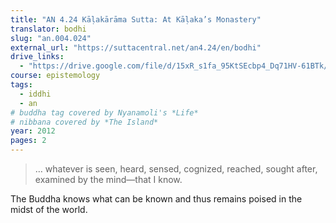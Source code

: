 ```yaml
---
title: "AN 4.24 Kāḷakārāma Sutta: At Kāḷaka’s Monastery"
translator: bodhi
slug: "an.004.024"
external_url: "https://suttacentral.net/an4.24/en/bodhi"
drive_links:
  - "https://drive.google.com/file/d/15xR_s1fa_95KtSEcbp4_Dq71HV-61BTk/view?usp=drivesdk"
course: epistemology
tags:
  - iddhi
  - an
# buddha tag covered by Nyanamoli's *Life*
# nibbana covered by *The Island*
year: 2012
pages: 2
---
```


> … whatever is seen, heard, sensed, cognized, reached, sought after, examined by the mind—that I know.

The Buddha knows what can be known and thus remains poised in the midst of the world.

